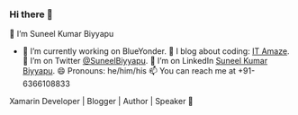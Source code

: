 ### Hi there 👋

<!--
**suneelbiyyapu/suneelbiyyapu** is a ✨ _special_ ✨ repository because its `README.md` (this file) appears on your GitHub profile.

Here are some ideas to get you started:

- 🔭 I’m currently working on ...
- 🌱 I’m currently learning ...
- 👯 I’m looking to collaborate on ...
- 🤔 I’m looking for help with ...
- 💬 Ask me about ...
- 📫 How to reach me: ...
- 😄 Pronouns: ...
- ⚡ Fun fact: ...
-->

🔭 I’m Suneel Kumar Biyyapu
- 🔭 I’m currently working on BlueYonder.
🌱 I blog about coding: [IT Amaze](http://itamaze.blogspot.com/).
🦜 I’m on Twitter [@SuneelBiyyapu](https://twitter.com/SuneelBiyyapu).
🦜 I’m on LinkedIn [Suneel Kumar Biyyapu](https://www.linkedin.com/in/suneelkumarbiyyapu/).
😄 Pronouns: he/him/his
📫 You can reach me at +91-6366108833

Xamarin Developer | Blogger | Author | Speaker 🐒
